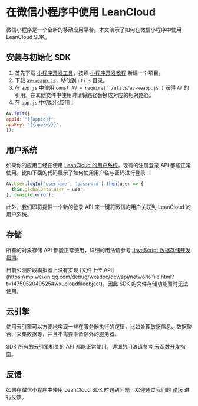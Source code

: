 # 在微信小程序中使用 LeanCloud

微信小程序是一个全新的移动应用平台。本文演示了如何在微信小程序中使用 LeanCloud SDK。

## 安装与初始化 SDK
1. 首先下载 [小程序开发工具](https://mp.weixin.qq.com/debug/wxadoc/dev/devtools/download.html)，按照 [小程序开发教程](https://mp.weixin.qq.com/debug/wxadoc/dev/) 新建一个项目。
2. 下载 [`av-weapp.js`](https://unpkg.com/leancloud-storage@^2.0.0-beta/dist/av-weapp.js)，移动到 `utils` 目录。
3. 在 `app.js` 中使用 `const AV = require('./utils/av-weapp.js')` 获得 `AV` 的引用。在其他文件中使用时请将路径替换成对应的相对路径。
4. 在 `app.js` 中初始化应用：
  ```javascript
AV.init({
  appId: "{{appid}}",
  appKey: "{{appkey}}",
});
  ```

## 用户系统
如果你的应用已经在使用 [LeanCloud 的用户系统](https://leancloud.cn/docs/leanstorage_guide-js.html#用户)，现有的注册登录 API 都能正常使用。比如下面的代码展示了如何使用用户名与密码进行登录：

```javascript
AV.User.logIn('username', 'password').then(user => {
  this.globalData.user = user;
}, console.error);
```

此外，我们即将提供一个新的登录 API 来一键将微信的用户关联到 LeanCloud 的用户系统。

## 存储
所有的对象存储 API 都能正常使用，详细的用法请参考 [JavaScript 数据存储开发指南](https://leancloud.cn/docs/leanstorage_guide-js.html)。

<div class="callout callout-danger">目前公测阶段模拟器上没有实现 [文件上传 API](https://mp.weixin.qq.com/debug/wxadoc/dev/api/network-file.html?t=1475052049525#wxuploadfileobject)，因此 SDK 的文件存储功能暂时无法使用。
</div>

## 云引擎
使用云引擎可以方便地实现一些在服务器执行的逻辑，比如处理敏感信息、数据聚合、采集数据等，并且不需要准备额外的服务器。

SDK 所有的云引擎相关的 API 都能正常使用，详细的用法请参考 [云函数开发指南](https://leancloud.cn/docs/leanengine_cloudfunction_guide-node.html)。

## 反馈
如果在微信小程序中使用 LeanCloud SDK 时遇到问题，欢迎通过我们的 [论坛](https://forum.leancloud.cn/c/jing-xuan-faq/weapp) 进行反馈。
